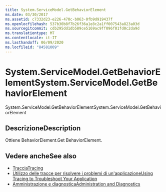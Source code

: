 ```yaml
---
title: System.ServiceModel.GetBehaviorElement
ms.date: 03/30/2017
ms.assetid: c7332d23-e226-470c-b063-0fb9d919437f
ms.openlocfilehash: 537b30b8f7b26f36a1e8c2a1ff007543a823a03d
ms.sourcegitcommit: cdb295dd1db589ce5169ac9ff096f01fd0c2da9d
ms.translationtype: MT
ms.contentlocale: it-IT
ms.lasthandoff: 06/09/2020
ms.locfileid: "84581009"
---
```

# <a name="systemservicemodelgetbehaviorelement"></a><span data-ttu-id="972bb-102">System.ServiceModel.GetBehaviorElement</span><span class="sxs-lookup"><span data-stu-id="972bb-102">System.ServiceModel.GetBehaviorElement</span></span>
<span data-ttu-id="972bb-103">System.ServiceModel.GetBehaviorElement</span><span class="sxs-lookup"><span data-stu-id="972bb-103">System.ServiceModel.GetBehaviorElement</span></span>  
  
## <a name="description"></a><span data-ttu-id="972bb-104">Descrizione</span><span class="sxs-lookup"><span data-stu-id="972bb-104">Description</span></span>  
 <span data-ttu-id="972bb-105">Ottiene BehaviorElement.</span><span class="sxs-lookup"><span data-stu-id="972bb-105">Get BehaviorElement.</span></span>  
  
## <a name="see-also"></a><span data-ttu-id="972bb-106">Vedere anche</span><span class="sxs-lookup"><span data-stu-id="972bb-106">See also</span></span>

- [<span data-ttu-id="972bb-107">Traccia</span><span class="sxs-lookup"><span data-stu-id="972bb-107">Tracing</span></span>](index.md)
- [<span data-ttu-id="972bb-108">Utilizzo delle tracce per risolvere i problemi di un'applicazione</span><span class="sxs-lookup"><span data-stu-id="972bb-108">Using Tracing to Troubleshoot Your Application</span></span>](using-tracing-to-troubleshoot-your-application.md)
- [<span data-ttu-id="972bb-109">Amministrazione e diagnostica</span><span class="sxs-lookup"><span data-stu-id="972bb-109">Administration and Diagnostics</span></span>](../index.md)

